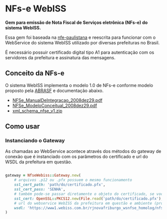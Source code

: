 # NFs-e WebISS

**Gem para emissão de Nota Fiscal de Serviços eletrônica (NFs-e) do sistema WebISS.**

Essa gem foi baseada na [nfe-paulistana](https://github.com/iugu/nfe-paulistana) e reescrita para funcionar com o WebService do sistema WebISS utilizado por diversas prefeituras no Brasil.

É necessário possuir certificado digital tipo A1 para autenticação com os servidores da prefeitura e assinatura das mensagens.


## Conceito da NFs-e

O sistema WebISS implementa o modelo 1.0 de NFs-e conforme modelo proposto pela [ABRASF](http://www.abrasf.org.br) e documentação abaixo.

- [NFSe_ManualDeIntegracao_2008dez29.pdf](http://www.abrasf.org.br/arquivos/publico/NFS-e/Versao_1.00/NFSe_ManualDeIntegracao_2008dez29.pdf)
- [NFSe_ModeloConceitual_2008dez29.pdf](http://www.abrasf.org.br/arquivos/publico/NFS-e/Versao_1.00/NFSe_ModeloConceitual_2008dez29.pdf)
- [xml_schema_nfse_v1.zip](http://www.abrasf.org.br/arquivos/publico/NFS-e/Versao_1.00/xml_schema_nfse_v1.zip)


## Como usar

### Instanciando o Gateway

As chamadas ao WebService acontece através dos métodos do gateway de conexão que é instanciado com os parâmetros do certificado e url do WSDL da prefeitura em questão.

```ruby

gateway = NfseWebiss::Gateway.new(
	# arquivos .p12 ou .pfx possuem o mesmo funcionamento
	ssl_cert_path: 'path/do/certificado.pfx',
	ssl_cert_pass: 'SENHA',
	# também pode-se passar diretamente o objeto do certificado, se você estiver utilizando ele fora do gateway
	ssl_cert: OpenSSL::PKCS12.new(File.read('path/do/certificado.pfx'), 'SENHA'),
	# url do webservice WebISS da prefeitura em questão e ambiente (produção ou homologação)
	wsdl: 'https://www1.webiss.com.br/rjnovafriburgo_wsnfse_homolog/nfseservices.svc?wsdl'
)

```

